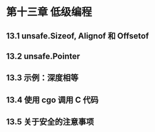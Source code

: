 # 第十三章 低级编程

## 13.1 unsafe.Sizeof, Alignof 和 Offsetof

## 13.2 unsafe.Pointer

## 13.3 示例：深度相等

## 13.4 使用 cgo 调用 C 代码

## 13.5 关于安全的注意事项
